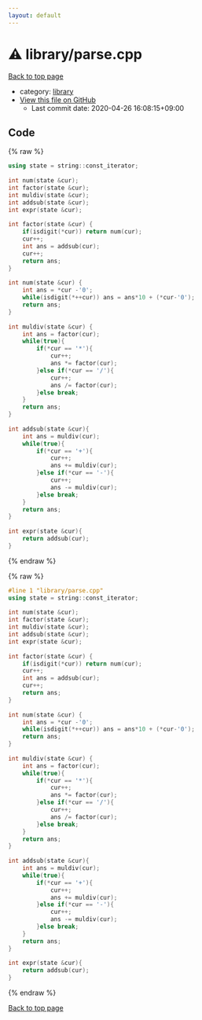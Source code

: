 ```yaml
---
layout: default
---
```


<!-- mathjax config similar to math.stackexchange -->
<script type="text/javascript" async
  src="https://cdnjs.cloudflare.com/ajax/libs/mathjax/2.7.5/MathJax.js?config=TeX-MML-AM_CHTML">
</script>
<script type="text/x-mathjax-config">
  MathJax.Hub.Config({
    TeX: { equationNumbers: { autoNumber: "AMS" }},
    tex2jax: {
      inlineMath: [ ['$','$'] ],
      processEscapes: true
    },
    "HTML-CSS": { matchFontHeight: false },
    displayAlign: "left",
    displayIndent: "2em"
  });
</script>

<script type="text/javascript" src="https://cdnjs.cloudflare.com/ajax/libs/jquery/3.4.1/jquery.min.js"></script>
<script src="https://cdn.jsdelivr.net/npm/jquery-balloon-js@1.1.2/jquery.balloon.min.js" integrity="sha256-ZEYs9VrgAeNuPvs15E39OsyOJaIkXEEt10fzxJ20+2I=" crossorigin="anonymous"></script>
<script type="text/javascript" src="../../assets/js/copy-button.js"></script>
<link rel="stylesheet" href="../../assets/css/copy-button.css" />


# :warning: library/parse.cpp

<a href="../../index.html">Back to top page</a>

* category: <a href="../../index.html#d521f765a49c72507257a2620612ee96">library</a>
* <a href="{{ site.github.repository_url }}/blob/master/library/parse.cpp">View this file on GitHub</a>
    - Last commit date: 2020-04-26 16:08:15+09:00




## Code

<a id="unbundled"></a>
{% raw %}
```cpp
using state = string::const_iterator;
 
int num(state &cur);
int factor(state &cur);
int muldiv(state &cur);
int addsub(state &cur);
int expr(state &cur);
 
int factor(state &cur) {
    if(isdigit(*cur)) return num(cur);
    cur++;
    int ans = addsub(cur);
    cur++;
    return ans;
}
 
int num(state &cur) {
    int ans = *cur -'0';
    while(isdigit(*++cur)) ans = ans*10 + (*cur-'0');
    return ans;
}
 
int muldiv(state &cur) {
    int ans = factor(cur);
    while(true){
        if(*cur == '*'){
            cur++;
            ans *= factor(cur);
        }else if(*cur == '/'){
            cur++;
            ans /= factor(cur);
        }else break;
    }
    return ans;
}
 
int addsub(state &cur){
    int ans = muldiv(cur);
    while(true){
        if(*cur == '+'){
            cur++;
            ans += muldiv(cur);
        }else if(*cur == '-'){
            cur++;
            ans -= muldiv(cur);
        }else break;
    }
    return ans;
}
 
int expr(state &cur){
    return addsub(cur);
}
```
{% endraw %}

<a id="bundled"></a>
{% raw %}
```cpp
#line 1 "library/parse.cpp"
using state = string::const_iterator;
 
int num(state &cur);
int factor(state &cur);
int muldiv(state &cur);
int addsub(state &cur);
int expr(state &cur);
 
int factor(state &cur) {
    if(isdigit(*cur)) return num(cur);
    cur++;
    int ans = addsub(cur);
    cur++;
    return ans;
}
 
int num(state &cur) {
    int ans = *cur -'0';
    while(isdigit(*++cur)) ans = ans*10 + (*cur-'0');
    return ans;
}
 
int muldiv(state &cur) {
    int ans = factor(cur);
    while(true){
        if(*cur == '*'){
            cur++;
            ans *= factor(cur);
        }else if(*cur == '/'){
            cur++;
            ans /= factor(cur);
        }else break;
    }
    return ans;
}
 
int addsub(state &cur){
    int ans = muldiv(cur);
    while(true){
        if(*cur == '+'){
            cur++;
            ans += muldiv(cur);
        }else if(*cur == '-'){
            cur++;
            ans -= muldiv(cur);
        }else break;
    }
    return ans;
}
 
int expr(state &cur){
    return addsub(cur);
}

```
{% endraw %}

<a href="../../index.html">Back to top page</a>

